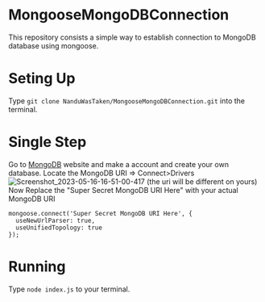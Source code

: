 # MongooseMongoDBConnection
This repository consists a simple way to establish connection to MongoDB database using mongoose.

# Seting Up
Type `git clone NanduWasTaken/MongooseMongoDBConnection.git` into the terminal.


# Single Step
Go to [MongoDB](https://www.mongodb.com/) website and make a account and create your own database.
Locate the MongoDB URI => Connect>Drivers
![Screenshot_2023-05-16-16-51-00-417](https://github.com/NanduWasTaken/MongooseMongoDBConnection/assets/89532571/a01a54ce-80d0-42f1-ac49-4c4f375890b5)
(the uri will be different on yours)
Now Replace the "Super Secret MongoDB URI Here" with your actual MongoDB URI
```
mongoose.connect('Super Secret MongoDB URI Here', {
  useNewUrlParser: true,
  useUnifiedTopology: true
});
```

# Running
Type `node index.js` to your terminal.




